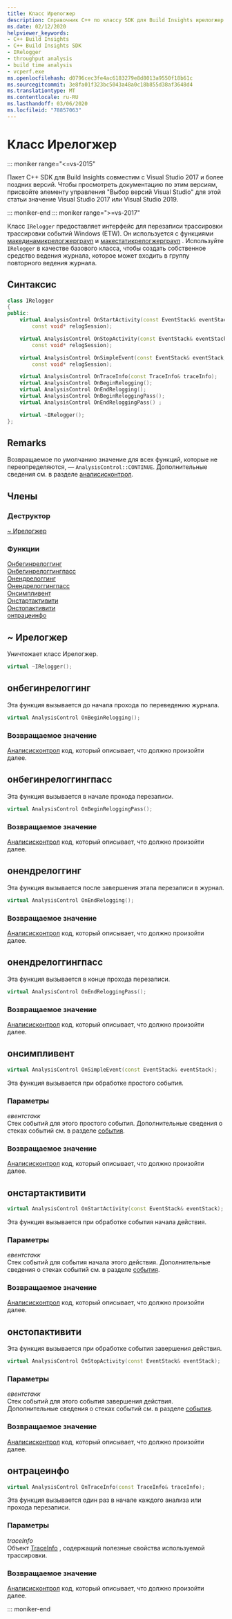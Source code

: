 ```yaml
---
title: Класс Ирелогжер
description: Справочник C++ по классу SDK для Build Insights ирелогжер.
ms.date: 02/12/2020
helpviewer_keywords:
- C++ Build Insights
- C++ Build Insights SDK
- IRelogger
- throughput analysis
- build time analysis
- vcperf.exe
ms.openlocfilehash: d0796cec3fe4ac6183279e8d8013a9550f18b61c
ms.sourcegitcommit: 3e8fa01f323bc5043a48a0c18b855d38af3648d4
ms.translationtype: MT
ms.contentlocale: ru-RU
ms.lasthandoff: 03/06/2020
ms.locfileid: "78857063"
---
```

# <a name="irelogger-class"></a>Класс Ирелогжер

::: moniker range="<=vs-2015"

Пакет C++ SDK для Build Insights совместим с Visual Studio 2017 и более поздних версий. Чтобы просмотреть документацию по этим версиям, присвойте элементу управления "Выбор версий Visual Studio" для этой статьи значение Visual Studio 2017 или Visual Studio 2019.

::: moniker-end
::: moniker range=">=vs-2017"

Класс `IRelogger` предоставляет интерфейс для перезаписи трассировки трассировки событий Windows (ETW). Он используется с функциями [макединамикрелогжерграуп](../functions/make-dynamic-relogger-group.md) и [макестатикрелогжерграуп](../functions/make-static-analyzer-group.md) . Используйте `IRelogger` в качестве базового класса, чтобы создать собственное средство ведения журнала, которое может входить в группу повторного ведения журнала.

## <a name="syntax"></a>Синтаксис

```cpp
class IRelogger
{
public:
    virtual AnalysisControl OnStartActivity(const EventStack& eventStack,
        const void* relogSession);

    virtual AnalysisControl OnStopActivity(const EventStack& eventStack,
        const void* relogSession);

    virtual AnalysisControl OnSimpleEvent(const EventStack& eventStack,
        const void* relogSession);

    virtual AnalysisControl OnTraceInfo(const TraceInfo& traceInfo);
    virtual AnalysisControl OnBeginRelogging();
    virtual AnalysisControl OnEndRelogging();
    virtual AnalysisControl OnBeginReloggingPass();
    virtual AnalysisControl OnEndReloggingPass() ;

    virtual ~IRelogger();
};
```

## <a name="remarks"></a>Remarks

Возвращаемое по умолчанию значение для всех функций, которые не переопределяются, — `AnalysisControl::CONTINUE`. Дополнительные сведения см. в разделе [аналисисконтрол](analysis-control-enum-class.md).

## <a name="members"></a>Члены

### <a name="destructor"></a>Деструктор

[~ Ирелогжер](#irelogger-destructor)

### <a name="functions"></a>Функции

[Онбегинрелоггинг](#on-begin-relogging)\
[Онбегинрелоггингпасс](#on-begin-relogging-pass)\
[Онендрелоггинг](#on-end-relogging)\
[Онендрелоггингпасс](#on-end-relogging-pass)\
[Онсимпливент](#on-simple-event)\
[Онстартактивити](#on-start-activity)\
[Онстопактивити](#on-stop-activity)\
[онтрацеинфо](#on-trace-info)

## <a name="irelogger-destructor"></a>~ Ирелогжер

Уничтожает класс Ирелогжер.

```cpp
virtual ~IRelogger();
```

## <a name="on-begin-relogging"></a>онбегинрелоггинг

Эта функция вызывается до начала прохода по переведению журнала.

```cpp
virtual AnalysisControl OnBeginRelogging();
```

### <a name="return-value"></a>Возвращаемое значение

[Аналисисконтрол](analysis-control-enum-class.md) код, который описывает, что должно произойти далее.

## <a name="on-begin-relogging-pass"></a>онбегинрелоггингпасс

Эта функция вызывается в начале прохода перезаписи.

```cpp
virtual AnalysisControl OnBeginReloggingPass();
```

### <a name="return-value"></a>Возвращаемое значение

[Аналисисконтрол](analysis-control-enum-class.md) код, который описывает, что должно произойти далее.

## <a name="on-end-relogging"></a>онендрелоггинг

Эта функция вызывается после завершения этапа перезаписи в журнал.

```cpp
virtual AnalysisControl OnEndRelogging();
```

### <a name="return-value"></a>Возвращаемое значение

[Аналисисконтрол](analysis-control-enum-class.md) код, который описывает, что должно произойти далее.

## <a name="on-end-relogging-pass"></a>онендрелоггингпасс

Эта функция вызывается в конце прохода перезаписи.

```cpp
virtual AnalysisControl OnEndReloggingPass();
```

### <a name="return-value"></a>Возвращаемое значение

[Аналисисконтрол](analysis-control-enum-class.md) код, который описывает, что должно произойти далее.

## <a name="on-simple-event"></a>онсимпливент

```cpp
virtual AnalysisControl OnSimpleEvent(const EventStack& eventStack);
```

Эта функция вызывается при обработке простого события.

### <a name="parameters"></a>Параметры

*евентстакк*\
Стек событий для этого простого события. Дополнительные сведения о стеках событий см. в разделе [события](../event-table.md).

### <a name="return-value"></a>Возвращаемое значение

[Аналисисконтрол](analysis-control-enum-class.md) код, который описывает, что должно произойти далее.

## <a name="on-start-activity"></a>онстартактивити

```cpp
virtual AnalysisControl OnStartActivity(const EventStack& eventStack);
```

Эта функция вызывается при обработке события начала действия.

### <a name="parameters"></a>Параметры

*евентстакк*\
Стек событий для события начала этого действия. Дополнительные сведения о стеках событий см. в разделе [события](../event-table.md).

### <a name="return-value"></a>Возвращаемое значение

[Аналисисконтрол](analysis-control-enum-class.md) код, который описывает, что должно произойти далее.

## <a name="on-stop-activity"></a>онстопактивити

Эта функция вызывается при обработке события завершения действия.

```cpp
virtual AnalysisControl OnStopActivity(const EventStack& eventStack);
```

### <a name="parameters"></a>Параметры

*евентстакк*\
Стек событий для этого события завершения действия. Дополнительные сведения о стеках событий см. в разделе [события](../event-table.md).

### <a name="return-value"></a>Возвращаемое значение

[Аналисисконтрол](analysis-control-enum-class.md) код, который описывает, что должно произойти далее.

## <a name="on-trace-info"></a>онтрацеинфо

```cpp
virtual AnalysisControl OnTraceInfo(const TraceInfo& traceInfo);
```

Эта функция вызывается один раз в начале каждого анализа или прохода перезаписи.

### <a name="parameters"></a>Параметры

*traceInfo*\
Объект [TraceInfo](../cpp-event-data-types/trace-info.md) , содержащий полезные свойства используемой трассировки.

### <a name="return-value"></a>Возвращаемое значение

[Аналисисконтрол](analysis-control-enum-class.md) код, который описывает, что должно произойти далее.

::: moniker-end
